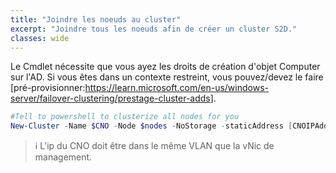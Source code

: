 ```yaml
---
title: "Joindre les noeuds au cluster"
excerpt: "Joindre tous les noeuds afin de créer un cluster S2D."
classes: wide
---
```


Le Cmdlet nécessite que vous ayez les droits de création d'objet Computer sur l'AD.
Si vous êtes dans un contexte restreint, vous pouvez/devez le faire [pré-provisionner:<https://learn.microsoft.com/en-us/windows-server/failover-clustering/prestage-cluster-adds>].

```powershell
#Tell to powershell to clusterize all nodes for you
New-Cluster -Name $CNO -Node $nodes -NoStorage -staticAddress [CNOIPAddress]
```

> ℹ️ L'ip du CNO doit être dans le même VLAN que la vNic de management.